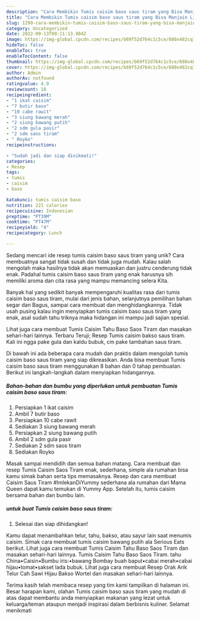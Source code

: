 ```yaml
---
description: "Cara Membikin Tumis caisim baso saus tiram yang Bisa Manjain Lidah"
title: "Cara Membikin Tumis caisim baso saus tiram yang Bisa Manjain Lidah"
slug: 1299-cara-membikin-tumis-caisim-baso-saus-tiram-yang-bisa-manjain-lidah
category: Uncategorized
date: 2022-09-13T09:11:13.904Z
image: https://img-global.cpcdn.com/recipes/b69f52d764c1c5ce/680x482cq70/tumis-caisim-baso-saus-tiram-foto-resep-utama.jpg
hideToc: false
enableToc: true
enableTocContent: false
thumbnail: https://img-global.cpcdn.com/recipes/b69f52d764c1c5ce/680x482cq70/tumis-caisim-baso-saus-tiram-foto-resep-utama.jpg
cover: https://img-global.cpcdn.com/recipes/b69f52d764c1c5ce/680x482cq70/tumis-caisim-baso-saus-tiram-foto-resep-utama.jpg
author: Admin
authorAv: notfound
ratingvalue: 4.9
reviewcount: 18
recipeingredient:
- "1 ikat caisim"
- "7 butir baso"
- "10 cabe rawit"
- "3 siung bawang merah"
- "2 siung bawang putih"
- "2 sdm gula pasir"
- "2 sdm saos tiram"
- " Royko"
recipeinstructions:

- "Sudah jadi dan siap dinikmati!"
categories:
- Resep
tags:
- tumis
- caisim
- baso

katakunci: tumis caisim baso 
nutrition: 221 calories
recipecuisine: Indonesian
preptime: "PT39M"
cooktime: "PT47M"
recipeyield: "4"
recipecategory: Lunch

---
```





Sedang mencari ide resep tumis caisim baso saus tiram yang unik? Cara membuatnya sangat tidak susah dan tidak juga mudah. Kalau salah mengolah maka hasilnya tidak akan memuaskan dan justru cenderung tidak enak. Padahal tumis caisim baso saus tiram yang enak harusnya sih memiliki aroma dan cita rasa yang mampu memancing selera Kita.





Banyak hal yang sedikit banyak mempengaruhi kualitas rasa dari tumis caisim baso saus tiram, mulai dari jenis bahan, selanjutnya pemilihan bahan segar dan Bagus, sampai cara membuat dan menghidangkannya. Tidak usah pusing kalau ingin menyiapkan tumis caisim baso saus tiram yang enak,      asal sudah tahu triknya maka hidangan ini mampu jadi sajian spesial.














Lihat juga cara membuat Tumis Caisim Tahu Baso Saos Tiram dan masakan sehari-hari lainnya. Terbaru Teruji; Resep Tumis caisim bakso saus tiram. Kali ini ngga pake gula dan kaldu bubuk, cm pake tambahan saus tiram.






Di bawah ini ada beberapa cara mudah dan praktis dalam mengolah tumis caisim baso saus tiram yang siap dikreasikan. Anda bisa membuat Tumis caisim baso saus tiram menggunakan 8 bahan dan 0 tahap pembuatan. Berikut ini langkah-langkah dalam menyiapkan hidangannya.

<!--inarticleads1-->

##### Bahan-bahan dan bumbu yang diperlukan untuk pembuatan Tumis caisim baso saus tiram:

1. Persiapkan 1 ikat caisim
1. Ambil 7 butir baso
1. Persiapkan 10 cabe rawit
1. Sediakan 3 siung bawang merah
1. Persiapkan 2 siung bawang putih
1. Ambil 2 sdm gula pasir
1. Sediakan 2 sdm saos tiram
1. Sediakan  Royko


Masak sampai mendidih dan semua bahan matang. Cara membuat dan resep Tumis Caisim Saos Tiram enak, sederhana, simple ala rumahan bisa kamu simak bahan serta tips memasaknya. Resep dan cara membuat Caisim Saus Tiram #ImlekanDiYummy sederhana ala rumahan dari Mama Queen dapat kamu temukan di Yummy App. Setelah itu, tumis caisim bersama bahan dan bumbu lain. 

<!--inarticleads2-->

#####  untuk buat Tumis caisim baso saus tiram:


1. Selesai dan siap dihidangkan!

Kamu dapat menambahkan telur, tahu, bakso, atau sayur lain saat menumis caisim. Simak cara membuat tumis caisim bawang putih ala Serious Eats berikut. Lihat juga cara membuat Tumis Caisim Tahu Baso Saos Tiram dan masakan sehari-hari lainnya. Tumis Caisim Tahu Baso Saos Tiram. tahu China•Caisin•Bumbu iris:•bawang Bombay buah baput•cabai merah•cabai hijau•tomat•sakset lada bubuk. Lihat juga cara membuat Resep Orak Arik Telur Cah Sawi Hijau Bakso Wortel dan masakan sehari-hari lainnya. 

Terima kasih telah membaca resep yang tim kami tampilkan di halaman ini. Besar harapan kami, olahan Tumis caisim baso saus tiram yang mudah di atas dapat membantu anda menyiapkan makanan yang lezat untuk keluarga/teman ataupun menjadi inspirasi dalam berbisnis kuliner. Selamat menikmati
